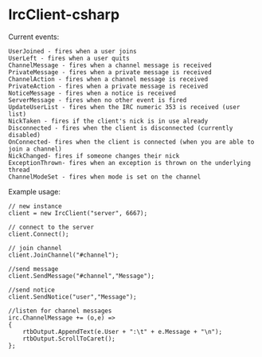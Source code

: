 IrcClient-csharp
================


Current events:

    UserJoined - fires when a user joins
    UserLeft - fires when a user quits
    ChannelMessage - fires when a channel message is received
    PrivateMessage - fires when a private message is received
    ChannelAction - fires when a channel message is received
    PrivateAction - fires when a private message is received
    NoticeMessage - fires when a notice is received
    ServerMessage - fires when no other event is fired
    UpdateUserList - fires when the IRC numeric 353 is received (user list)
    NickTaken - fires if the client's nick is in use already
    Disconnected - fires when the client is disconnected (currently disabled)
    OnConnected- fires when the client is connected (when you are able to join a channel)
    NickChanged- fires if someone changes their nick
    ExceptionThrown- fires when an exception is thrown on the underlying thread
    ChannelModeSet - fires when mode is set on the channel
    
Example usage:

    // new instance
    client = new IrcClient("server", 6667);
    
    // connect to the server
    client.Connect();
    
    // join channel
    client.JoinChannel("#channel");
    
    //send message
    client.SendMessage("#channel","Message");
    
    //send notice
    client.SendNotice("user","Message");
    
    //listen for channel messages
    irc.ChannelMessage += (o,e) =>
    {
        rtbOutput.AppendText(e.User + ":\t" + e.Message + "\n");
        rtbOutput.ScrollToCaret();
    };
